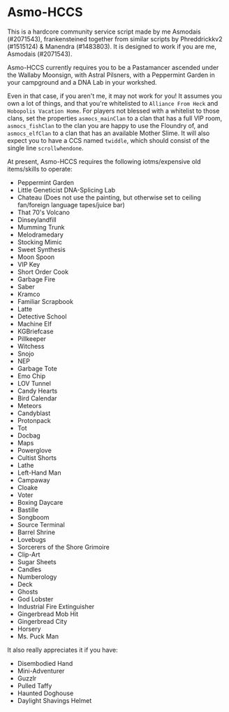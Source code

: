 # Asmo-HCCS

This is a hardcore community service script made by me Asmodais (#2071543), frankensteined together from similar scripts by Phreddrickkv2 (#1515124) & Manendra (#1483803). It is designed to work if you are me, Asmodais (#2071543).

Asmo-HCCS currently requires you to be a Pastamancer ascended under the Wallaby Moonsign, with Astral Pilsners, with a Peppermint Garden in your campground and a DNA Lab in your workshed. 

Even in that case, if you aren't me, it may not work for you! It assumes you own a lot of things, and that you're whitelisted to `Alliance From Heck` and `Hobopolis Vacation Home`. For players not blessed with a whitelist to those clans, set the properties `asmocs_mainClan` to a clan that has a full VIP room, `asmocs_fishClan` to the clan you are happy to use the Floundry of, and `asmocs_elfClan` to a clan that has an available Mother Slime. It will also expect you to have a CCS named `twiddle`, which should consist of the single line `scrollwhendone`.

At present, Asmo-HCCS requires the following iotms/expensive old items/skills to operate:
 * Peppermint Garden
 * Little Geneticist DNA-Splicing Lab
 * Chateau (Does not use the painting, but otherwise set to ceiling fan/foreign language tapes/juice bar)
 * That 70's Volcano
 * Dinseylandfill
 * Mumming Trunk
 * Melodramedary
 * Stocking Mimic
 * Sweet Synthesis
 * Moon Spoon
 * VIP Key
 * Short Order Cook
 * Garbage Fire
 * Saber
 * Kramco
 * Familiar Scrapbook
 * Latte
 * Detective School
 * Machine Elf
 * KGBriefcase
 * Pillkeeper
 * Witchess
 * Snojo
 * NEP
 * Garbage Tote
 * Emo Chip
 * LOV Tunnel
 * Candy Hearts
 * Bird Calendar
 * Meteors
 * Candyblast
 * Protonpack
 * Tot
 * Docbag
 * Maps
 * Powerglove
 * Cultist Shorts
 * Lathe
 * Left-Hand Man
 * Campaway
 * Cloake
 * Voter
 * Boxing Daycare
 * Bastille
 * Songboom
 * Source Terminal
 * Barrel Shrine
 * Lovebugs
 * Sorcerers of the Shore Grimoire
 * Clip-Art
 * Sugar Sheets
 * Candles
 * Numberology
 * Deck
 * Ghosts
 * God Lobster
 * Industrial Fire Extinguisher
 * Gingerbread Mob Hit
 * Gingerbread City
 * Horsery
 * Ms. Puck Man
 
 It also really appreciates it if you have:
  * Disembodied Hand
  * Mini-Adventurer
  * Guzzlr
  * Pulled Taffy
  * Haunted Doghouse
  * Daylight Shavings Helmet

  

